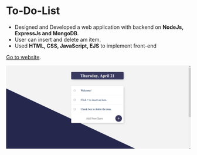 # To-Do-List


- Designed and Developed a web application with backend on **NodeJs, ExpressJs and MongoDB**. 
- User can insert and delete am item.
- Used **HTML, CSS, JavaScript, EJS** to implement front-end

[Go to website](https://todolist01-nottaken.herokuapp.com/).

![Hompage](images/todo-list.jpg)